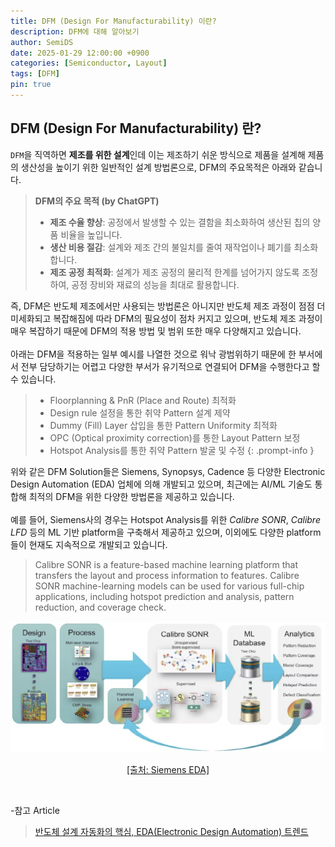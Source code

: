 ```yaml
---
title: DFM (Design For Manufacturability) 이란?
description: DFM에 대해 알아보기
author: SemiDS
date: 2025-01-29 12:00:00 +0900
categories: [Semiconductor, Layout]
tags: [DFM]
pin: true
---
```


## DFM (Design For Manufacturability) 란?
`DFM`을 직역하면 **제조를 위한 설계**인데 이는 제조하기 쉬운 방식으로 제품을 설계해 제품의 생산성을 높이기 위한 일반적인 설계 방법론으로, DFM의 주요목적은 아래와 같습니다. 

>**DFM의 주요 목적 (by ChatGPT)**  
>- **제조 수율 향상**: 공정에서 발생할 수 있는 결함을 최소화하여 생산된 칩의 양품 비율을 높입니다.  
>- **생산 비용 절감**: 설계와 제조 간의 불일치를 줄여 재작업이나 폐기를 최소화합니다.  
>- **제조 공정 최적화**: 설계가 제조 공정의 물리적 한계를 넘어가지 않도록 조정하여, 공정 장비와 재료의 성능을 최대로 활용합니다.

즉, DFM은 반도체 제조에서만 사용되는 방법론은 아니지만 반도체 제조 과정이 점점 더 미세화되고 복잡해짐에 따라 DFM의 필요성이 점차 커지고 있으며, 반도체 제조 과정이 매우 복잡하기 때문에 DFM의 적용 방법 및 범위 또한 매우 다양해지고 있습니다.  
<br>
아래는 DFM을 적용하는 일부 예시를 나열한 것으로 워낙 광범위하기 때문에 한 부서에서 전부 담당하기는 어렵고 다양한 부서가 유기적으로 연결되어 DFM을 수행한다고 할 수 있습니다.

>- Floorplanning & PnR (Place and Route) 최적화 
>- Design rule 설정을 통한 취약 Pattern 설계 제약
>- Dummy (Fill) Layer 삽입을 통한 Pattern Uniformity 최적화
>- OPC (Optical proximity correction)를 통한 Layout Pattern 보정
>- Hotspot Analysis를 통한 취약 Pattern 발굴 및 수정
{: .prompt-info }

위와 같은 DFM Solution들은 Siemens, Synopsys, Cadence 등 다양한 Electronic Design Automation (EDA) 업체에 의해 개발되고 있으며, 최근에는 AI/ML 기술도 통합해 최적의 DFM을 위한 다양한 방법론을 제공하고 있습니다.  
<br>
예를 들어, Siemens사의 경우는 Hotspot Analysis를 위한 _Calibre SONR_, _Calibre LFD_ 등의 ML 기반 platform을 구축해서 제공하고 있으며, 이외에도 다양한 platform들이 현재도 지속적으로 개발되고 있습니다.

>Calibre SONR is a feature-based machine learning platform that transfers the layout and process information to features. Calibre SONR machine-learning models can be used for various full-chip applications, including hotspot prediction and analysis, pattern reduction, and coverage check.

![Calibre SONR](/assets/img/posting/2025-01-29-github-blog-1_1.png)
<p style="text-align: center;"><a href="https://eda.sw.siemens.com/en-US/ic/calibre-manufacturing/fab-solutions/calibre-sonr/">[출처: Siemens EDA]</a></p>

<br>

-참고 Article
>[반도체 설계 자동화의 핵심, EDA(Electronic Design Automation) 트렌드](https://s-core.co.kr/insight/view/%EB%B0%98%EB%8F%84%EC%B2%B4-%EC%84%A4%EA%B3%84-%EC%9E%90%EB%8F%99%ED%99%94%EC%9D%98-%ED%95%B5%EC%8B%AC-edaelectronic-design-automation-%ED%8A%B8%EB%A0%8C%EB%93%9C/)  